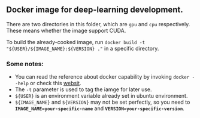 ## Docker image for deep-learning development.
There are two directories in this folder, which are `gpu` and `cpu` respectively. These means whether the image support CUDA.

To build the already-cooked image, run `docker build -t "${USER}/${IMAGE_NAME}:${VERSION} ."` in a specific directory.
### Some notes:
* You can read the reference about docker capability by invoking `docker --help` or check this [websit](https://docs.docker.com/reference/).
* The `-t` parameter is used to tag the iamge for later use.
* `${USER}` is an environment variable already set in ubuntu environment.
* `${IMAGE_NAME}` and `${VERSION}` may not be set perfectly, so you need to **`IMAGE_NAME=your-specific-name`** and **`VERSION=your-specific-version`**.
